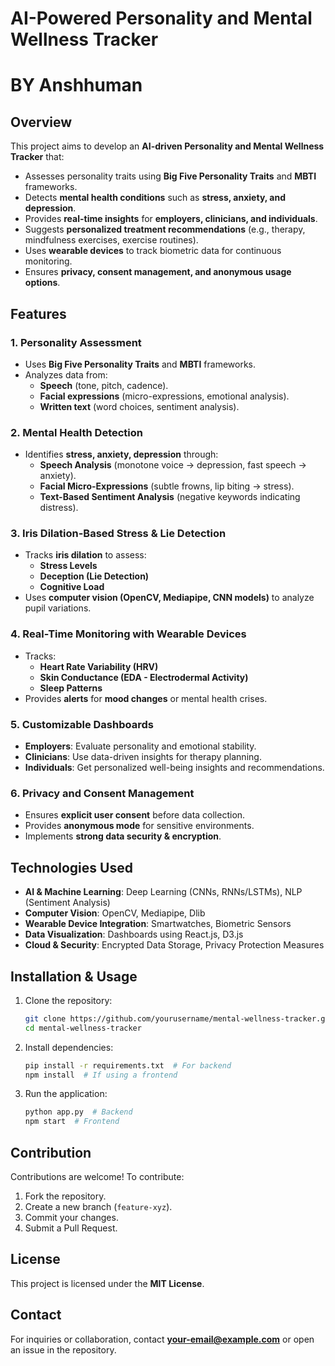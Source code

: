# AI-Powered Personality and Mental Wellness Tracker
# BY Anshhuman
## Overview
This project aims to develop an **AI-driven Personality and Mental Wellness Tracker** that:
- Assesses personality traits using **Big Five Personality Traits** and **MBTI** frameworks.
- Detects **mental health conditions** such as **stress, anxiety, and depression**.
- Provides **real-time insights** for **employers, clinicians, and individuals**.
- Suggests **personalized treatment recommendations** (e.g., therapy, mindfulness exercises, exercise routines).
- Uses **wearable devices** to track biometric data for continuous monitoring.
- Ensures **privacy, consent management, and anonymous usage options**.

## Features
### 1. **Personality Assessment**
- Uses **Big Five Personality Traits** and **MBTI** frameworks.
- Analyzes data from:
  - **Speech** (tone, pitch, cadence).
  - **Facial expressions** (micro-expressions, emotional analysis).
  - **Written text** (word choices, sentiment analysis).

### 2. **Mental Health Detection**
- Identifies **stress, anxiety, depression** through:
  - **Speech Analysis** (monotone voice → depression, fast speech → anxiety).
  - **Facial Micro-Expressions** (subtle frowns, lip biting → stress).
  - **Text-Based Sentiment Analysis** (negative keywords indicating distress).

### 3. **Iris Dilation-Based Stress & Lie Detection**
- Tracks **iris dilation** to assess:
  - **Stress Levels**
  - **Deception (Lie Detection)**
  - **Cognitive Load**
- Uses **computer vision (OpenCV, Mediapipe, CNN models)** to analyze pupil variations.

### 4. **Real-Time Monitoring with Wearable Devices**
- Tracks:
  - **Heart Rate Variability (HRV)**
  - **Skin Conductance (EDA - Electrodermal Activity)**
  - **Sleep Patterns**
- Provides **alerts** for **mood changes** or mental health crises.

### 5. **Customizable Dashboards**
- **Employers**: Evaluate personality and emotional stability.
- **Clinicians**: Use data-driven insights for therapy planning.
- **Individuals**: Get personalized well-being insights and recommendations.

### 6. **Privacy and Consent Management**
- Ensures **explicit user consent** before data collection.
- Provides **anonymous mode** for sensitive environments.
- Implements **strong data security & encryption**.

## Technologies Used
- **AI & Machine Learning**: Deep Learning (CNNs, RNNs/LSTMs), NLP (Sentiment Analysis)
- **Computer Vision**: OpenCV, Mediapipe, Dlib
- **Wearable Device Integration**: Smartwatches, Biometric Sensors
- **Data Visualization**: Dashboards using React.js, D3.js
- **Cloud & Security**: Encrypted Data Storage, Privacy Protection Measures

## Installation & Usage
1. Clone the repository:
   ```sh
   git clone https://github.com/yourusername/mental-wellness-tracker.git
   cd mental-wellness-tracker
   ```
2. Install dependencies:
   ```sh
   pip install -r requirements.txt  # For backend
   npm install  # If using a frontend
   ```
3. Run the application:
   ```sh
   python app.py  # Backend
   npm start  # Frontend
   ```

## Contribution
Contributions are welcome! To contribute:
1. Fork the repository.
2. Create a new branch (`feature-xyz`).
3. Commit your changes.
4. Submit a Pull Request.

## License
This project is licensed under the **MIT License**.

## Contact
For inquiries or collaboration, contact **your-email@example.com** or open an issue in the repository.

